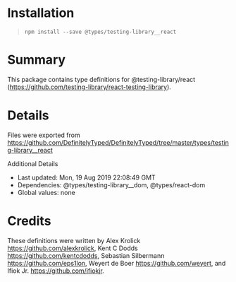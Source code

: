 # Installation
> `npm install --save @types/testing-library__react`

# Summary
This package contains type definitions for @testing-library/react (https://github.com/testing-library/react-testing-library).

# Details
Files were exported from https://github.com/DefinitelyTyped/DefinitelyTyped/tree/master/types/testing-library__react

Additional Details
 * Last updated: Mon, 19 Aug 2019 22:08:49 GMT
 * Dependencies: @types/testing-library__dom, @types/react-dom
 * Global values: none

# Credits
These definitions were written by Alex Krolick <https://github.com/alexkrolick>, Kent C Dodds <https://github.com/kentcdodds>, Sebastian Silbermann <https://github.com/eps1lon>, Weyert de Boer <https://github.com/weyert>, and Ifiok Jr. <https://github.com/ifiokjr>.
